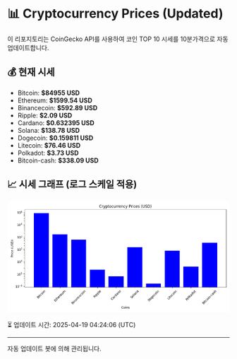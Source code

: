 
# 📊 Cryptocurrency Prices (Updated)

이 리포지토리는 CoinGecko API를 사용하여 코인 TOP 10 시세를 10분가격으로 자동 업데이트합니다.

## 💰 현재 시세
- Bitcoin: **$84955 USD**
- Ethereum: **$1599.54 USD**
- Binancecoin: **$592.89 USD**
- Ripple: **$2.09 USD**
- Cardano: **$0.632395 USD**
- Solana: **$138.78 USD**
- Dogecoin: **$0.159811 USD**
- Litecoin: **$76.46 USD**
- Polkadot: **$3.73 USD**
- Bitcoin-cash: **$338.09 USD**

## 📈 시세 그래프 (로그 스케일 적용)
![Crypto Prices](crypto_prices.png)

⏳ 업데이트 시간: 2025-04-19 04:24:06 (UTC)

---
자동 업데이트 봇에 의해 관리됩니다.
